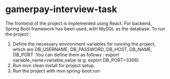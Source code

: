 # gamerpay-interview-task
The frontend of the project is implemented using React.  For backend, Spring Boot framework has been used, with MySQL as the database.
To run the project : 
1. Define the necessary environment variables for running the project, which are DB_USERNAME, DB_PASSWORD, DB_HOST, DB_NAME, DB_PORT .You can define them as follows :  export variable_name=variable_value (e.g.  export DB_PORT=3306)
2. Run mvn clean install for project setup.
3. Run the project with mvn spring-boot:run

  
